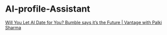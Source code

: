 # AI-profile-Assistant
[Will You Let AI Date for You? Bumble says it’s the Future | Vantage with Palki Sharma](https://youtu.be/3umVv9vHpXk)
